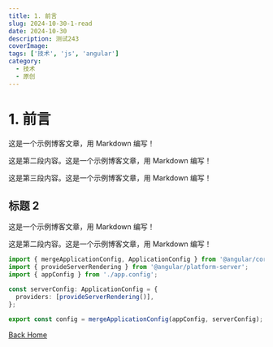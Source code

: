 ```yaml
---
title: 1. 前言
slug: 2024-10-30-1-read
date: 2024-10-30
description: 测试243
coverImage: 
tags: ['技术', 'js', 'angular']
category:
  - 技术
  - 原创
---
```


# 1. 前言

这是一个示例博客文章，用 Markdown 编写！

这是第二段内容。这是一个示例博客文章，用 Markdown 编写！

这是第三段内容。这是一个示例博客文章，用 Markdown 编写！

## 标题 2

这是一个示例博客文章，用 Markdown 编写！

这是第二段内容。这是一个示例博客文章，用 Markdown 编写！

```typescript
import { mergeApplicationConfig, ApplicationConfig } from '@angular/core';
import { provideServerRendering } from '@angular/platform-server';
import { appConfig } from './app.config';

const serverConfig: ApplicationConfig = {
  providers: [provideServerRendering()],
};

export const config = mergeApplicationConfig(appConfig, serverConfig);

```


[Back Home](./)
